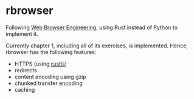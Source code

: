 # rbrowser

Following [Web Browser Engineering](http://browser.engineering/), using Rust instead of Python to implement it.

Currently chapter 1, including all of its exercises, is implemented. Hence, rbrowser has the following features:

* HTTPS (using [rustls](https://github.com/ctz/rustls))
* redirects
* content encoding using gzip
* chunked transfer encoding
* caching
